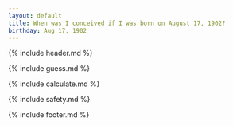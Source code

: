 ```yaml
---
layout: default
title: When was I conceived if I was born on August 17, 1902?
birthday: Aug 17, 1902
---
```


{% include header.md %}

{% include guess.md %}

{% include calculate.md %}

{% include safety.md %}

{% include footer.md %}



